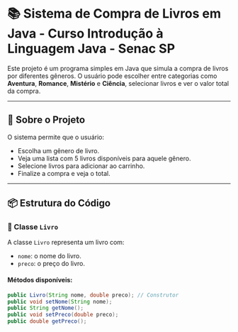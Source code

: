 # 📚 Sistema de Compra de Livros em Java - Curso Introdução à Linguagem Java - Senac SP

Este projeto é um programa simples em Java que simula a compra de livros por diferentes gêneros. O usuário pode escolher entre categorias como **Aventura**, **Romance**, **Mistério** e **Ciência**, selecionar livros e ver o valor total da compra.

---

## 🧠 Sobre o Projeto

O sistema permite que o usuário:

- Escolha um gênero de livro.
- Veja uma lista com 5 livros disponíveis para aquele gênero.
- Selecione livros para adicionar ao carrinho.
- Finalize a compra e veja o total.

---

## 📦 Estrutura do Código

### 📁 Classe `Livro`

A classe `Livro` representa um livro com:

- `nome`: o nome do livro.
- `preco`: o preço do livro.

#### Métodos disponíveis:

```java
public Livro(String nome, double preco); // Construtor
public void setNome(String nome);
public String getNome();
public void setPreco(double preco);
public double getPreco();
